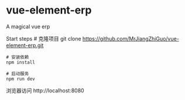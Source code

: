 # vue-element-erp
A magical vue erp

Start steps
	# 克隆项目
  git clone https://github.com/MrJiangZhiGuo/vue-element-erp.git

	# 安装依赖
	npm install

	# 启动服务
	npm run dev
浏览器访问 http://localhost:8080
